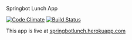 Springbot Lunch App

[![Code Climate](https://codeclimate.com/github/taylormartin/Lunchbot/badges/gpa.svg)](https://codeclimate.com/github/taylormartin/Lunchbot)
[![Build Status](https://travis-ci.org/taylormartin/Lunchbot.svg?branch=master)](https://travis-ci.org/taylormartin/Lunchbot)

This app is live at [springbotlunch.herokuapp.com](https://springbotlunch.herokuapp.com)